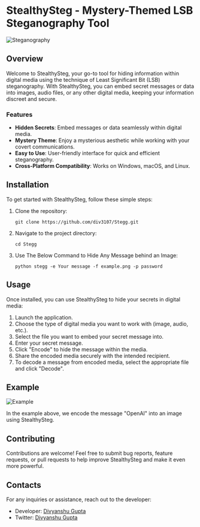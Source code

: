 # StealthySteg - Mystery-Themed LSB Steganography Tool

![Steganography](https://i.ibb.co/J3qLnLP/Screenshot-2024-02-13-170019.png)

## Overview

Welcome to StealthySteg, your go-to tool for hiding information within digital media using the technique of Least Significant Bit (LSB) steganography. With StealthySteg, you can embed secret messages or data into images, audio files, or any other digital media, keeping your information discreet and secure.

### Features

- **Hidden Secrets**: Embed messages or data seamlessly within digital media.
- **Mystery Theme**: Enjoy a mysterious aesthetic while working with your covert communications.
- **Easy to Use**: User-friendly interface for quick and efficient steganography.
- **Cross-Platform Compatibility**: Works on Windows, macOS, and Linux.

## Installation

To get started with StealthySteg, follow these simple steps:

1. Clone the repository:
    ```
    git clone https://github.com/div3107/Stegg.git
    ```

2. Navigate to the project directory:
    ```
    cd Stegg
    ```

3. Use The Below Command to Hide Any Message behind an Image:
    ```
    python stegg -e Your message -f example.png -p password
    ```

## Usage

Once installed, you can use StealthySteg to hide your secrets in digital media:

1. Launch the application.
2. Choose the type of digital media you want to work with (image, audio, etc.).
3. Select the file you want to embed your secret message into.
4. Enter your secret message.
5. Click "Encode" to hide the message within the media.
6. Share the encoded media securely with the intended recipient.
7. To decode a message from encoded media, select the appropriate file and click "Decode".

## Example

![Example](example.gif)

In the example above, we encode the message "OpenAI" into an image using StealthySteg.

## Contributing

Contributions are welcome! Feel free to submit bug reports, feature requests, or pull requests to help improve StealthySteg and make it even more powerful.

## Contacts

For any inquiries or assistance, reach out to the developer:

- Developer: [Divyanshu Gupta](https://github.com/div3107)
- Twitter: [Divyanshu Gupta](https://twitter.com/divyans25484425)

